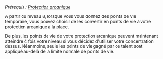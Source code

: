 *Prérequis : [Protection arcanique](Protection%20arcanique/Protection%20arcanique.md)*

A partir du niveau 8, lorsque vous vous donnez des points de vie temporaire, vous pouvez choisir de les convertir en points de vie à votre protection arcanique à la place.

De plus, les points de vie de votre protection arcanique peuvent maintenant atteindre 4 fois votre niveau si vous décidez d'utiliser votre concentration dessus. Néanmoins, seule les points de vie gagné par ce talent sont appliqué au-delà de la limite normale de points de vie.